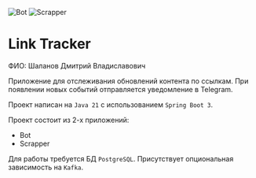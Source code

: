 ![Bot](https://github.com/ShaDi777/java-course-2024-backend/actions/workflows/bot.yml/badge.svg)
![Scrapper](https://github.com/ShaDi777/java-course-2024-backend/actions/workflows/scrapper.yml/badge.svg)

# Link Tracker

ФИО: Шаланов Дмитрий Владиславович

Приложение для отслеживания обновлений контента по ссылкам.
При появлении новых событий отправляется уведомление в Telegram.

Проект написан на `Java 21` с использованием `Spring Boot 3`.

Проект состоит из 2-х приложений:
* Bot
* Scrapper

Для работы требуется БД `PostgreSQL`. Присутствует опциональная зависимость на `Kafka`.

